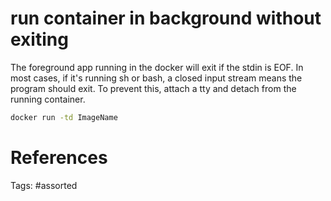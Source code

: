 # run container in background without exiting
The foreground app running in the docker will exit if the stdin is EOF.
In most cases, if it's running sh or bash, a closed input stream means the program should exit.
To prevent this, attach a tty and detach from the running container.
```bash
docker run -td ImageName
```

# References

Tags:
    #assorted

